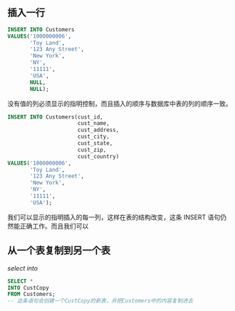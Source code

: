 ## 插入一行

```sql
INSERT INTO Customers
VALUES('1000000006',
       'Toy Land',
       '123 Any Street',
       'New York',
       'NY',
       '11111',
       'USA',
       NULL,
       NULL); 
```

没有值的列必须显示的指明控制，而且插入的顺序与数据库中表的列的顺序一致。

```sql
INSERT INTO Customers(cust_id,
                      cust_name,
                      cust_address,
                      cust_city,
                      cust_state,
                      cust_zip,
                      cust_country)
VALUES('1000000006',
       'Toy Land',
       '123 Any Street',
       'New York',
       'NY',
       '11111',
       'USA');
```

我们可以显示的指明插入的每一列，这样在表的结构改变，这条 INSERT 语句仍然能正确工作。而且我们可以

## 从一个表复制到另一个表

*select into*

```sql
SELECT *
INTO CustCopy
FROM Customers;
-- 这条语句会创建一个CustCopy的新表，并把Customers中的内容复制进去
```